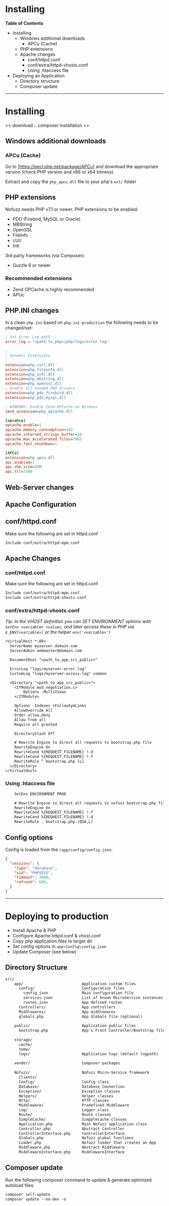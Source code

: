 # Installing

**Table of Contents**
* Installing
  * Windows additional downloads
    - APCu (Cache)
  * PHP extensions
  * Apache changes
    * conf/httpd.conf
    * conf/extra/httpd-vhosts.conf
    * Using .htaccess file
* Deploying an Application
  * Directory structure
  * Composer update

---

# Installing
<< download :: composer installation >>

## Windows additional downloads
### APCu (Cache)
Go to [https://pecl.php.net/package/APCu] and download the appropriate version (check PHP version and x86 or x64 bitness).

Extract and copy the `php_apcu.dll` file to your php's `ext/` folder

## PHP extensions
Nofuzz needs PHP v7.1 or newer.  PHP extensions to be enabled:
- PDO (Firebird, MySQL or Oracle)
- MBString
- OpenSSL
- FileInfo
- cUrl
- Intl

3rd party frameworks (via Composer):
- Guzzle 6 or newer

### Recommended extensions
- Zend OPCache is highly recommended
- APUc


## PHP.INI changes
In a clean `php.ini` based on `php.ini-production` the following needs to be changed/set:

```ini
; Set Error Log path
error_log = "<path_to_php>/php/logs/error.log"

;
; Dynamic Extensions
;
extension=php_curl.dll
extension=php_fileinfo.dll
extension=php_intl.dll
extension=php_mbstring.dll
extension=php_openssl.dll
; Enable all needed PDO drivers 
extension=php_pdo_firebird.dll
extension=php_pdo_mysql.dll

; WINDOWS: Enable Zend OPCache on Windows
zend_extension=php_opcache.dll

[opcahce]
opcache.enable=1
opcache.memory_consumption=192
opcache.interned_strings_buffer=16
opcache.max_accelerated_files=7963
opcache.fast_shutdown=1

[APCu]
extension=php_apcu.dll
apc.enabled=1
apc.shm_size=32M
apc.ttl=7200
```

## Web-Server changes

## Apache Configuration

## conf/httpd.conf
Make sure the following are set in httpd.conf
```txt
Include conf/extra/httpd-mpm.conf
```


## Apache Changes

### conf/httpd.conf
Make sure the following are set in httpd.conf
```txt
Include conf/extra/httpd-mpm.conf
Include conf/extra/httpd-vhosts.conf
```

### conf/extra/httpd-vhosts.conf
_Tip: In the VHOST definition you can SET ENVIRONMENT options with `SetEnv <variable> <value>`, and later access these in PHP via `$_ENV[<variable>]` or the helper `env('<variable>')`_

```txt
<VirtualHost *:80>
  ServerName myserver.domain.com
  ServerAdmin webmaster@domain.com

  DocumentRoot "<path_to_app_src_public>"

  ErrorLog "logs/myserver-error.log"
  CustomLog "logs/myserver-access.log" common

  <Directory "<path_to_app_src_public>">
    <IfModule mod_negotiation.c>
        Options -MultiViews
    </IfModule>

    Options -Indexes +FollowSymLinks
    AllowOverride All
    Order allow,deny
    Allow from all
    Require all granted

    DirectorySlash Off

    # Rewrite Engine to direct all requests to bootstrap.php file
    RewriteEngine On
    RewriteCond %{REQUEST_FILENAME} !-d
    RewriteCond %{REQUEST_FILENAME} !-f
    RewriteRule ^ bootstrap.php [L]
  </Directory>
</VirtualHost>
```

### Using .htaccess file
```txt
    SetEnv ENVIRONMENT PROD

    # Rewrite Engine to direct all requests to nofuzz bootstrap.php file
    RewriteEngine On
    RewriteCond %{REQUEST_FILENAME} !-f
    RewriteCond %{REQUEST_FILENAME} !-d
    RewriteRule . bootstrap.php [QSA,L]
```




## Config options
Config is loaded from the `/app/config/config.json`:
```json
{
  "sessions": {
    "type": "database",
    "sid": "PHPSESS",
    "timeout": 3600,
    "refresh": 600,
  }
}
```


---
# Deploying to production
* Install Apache & PHP
* Configure Apache httpd.conf & vhost.conf
* Copy php application files to target dir
* Set config options in `app\Config\config.json`
* Update Composer (see below) 

## Directory Structure
```txt
src/
    app/                          Application custom files
      config/                     Configuration files    
        config.json               Main configuration file
        services.json             List of known MicroService instances
        routes.json               App defined routes
      Controllers/                App controllers
      Middlewares/                App middlewares
      globals.php                 App Globals file (optional)
        
    public/                       Application public files
      bootstrap.php               App's Front Controller/Bootstrap file
        
    storage/        
      cache/        
      temp/       
      logs/                       Application logs (default logpath)      
        
    vendor/                       Composer packages
        
    Nofuzz/                       NoFuzz Micro-Service framework
      Clients/        
      Config/                     Config class
      Database/                   Database Connection
      Exception/                  Exception classes
      Helpers/                    Helper classes
      Http/                       HTTP classes
      Middleware/                 Predefined Middleware
      Log/                        Logger class
      Route/                      Route classes
      SimpleCache/                SimppleCache classes 
      Application.php             Main Nofuzz application class
      Controller.php              Abstract Controller
      ControllerInterface.php     ControllerInterface
      Globals.php                 Nofuzz global functions
      Loader.php                  Nofuzz loader that creates an App
      Middleware.php              Abstract Middleware
      MiddlewareInterface.php     MiddlewareInterface
```


## Composer update
Run the following composer command to update & generate optimized autoload files: 
```txt
composer self-update
composer update --no-dev -o
```
